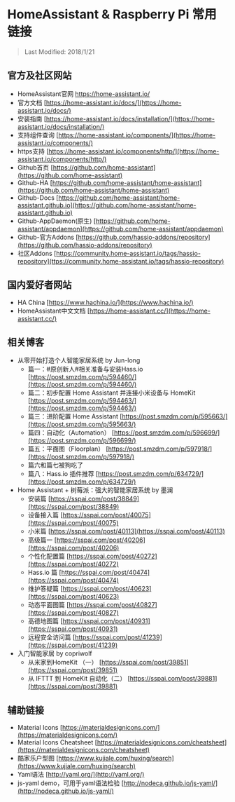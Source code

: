 # HomeAssistant & Raspberry Pi 常用链接

> Last Modified: 2018/1/21

## 官方及社区网站
- HomeAssistant官网 <https://home-assistant.io/>
- 官方文档 [https://home-assistant.io/docs/](https://home-assistant.io/docs/)
- 安装指南 [https://home-assistant.io/docs/installation/](https://home-assistant.io/docs/installation/)
- 支持组件查询 [https://home-assistant.io/components/](https://home-assistant.io/components/)
- https支持 [https://home-assistant.io/components/http/](https://home-assistant.io/components/http/)
- Github首页 [https://github.com/home-assistant](https://github.com/home-assistant)
- Github-HA [https://github.com/home-assistant/home-assistant](https://github.com/home-assistant/home-assistant)
- Github-Docs [https://github.com/home-assistant/home-assistant.github.io](https://github.com/home-assistant/home-assistant.github.io)
- Github-AppDaemon(原生) [https://github.com/home-assistant/appdaemon](https://github.com/home-assistant/appdaemon)
- Github-官方Addons [https://github.com/hassio-addons/repository](https://github.com/hassio-addons/repository)
- 社区Addons [https://community.home-assistant.io/tags/hassio-repository](ttps://community.home-assistant.io/tags/hassio-repository)

## 国内爱好者网站
- HA China [https://www.hachina.io/](https://www.hachina.io/)
- HomeAssistant中文文档 [https://home-assistant.cc/](https://home-assistant.cc/)

## 相关博客
- 从零开始打造个人智能家居系统 by Jun-long
	- 篇一：#原创新人#相关准备与安装Hass.io [https://post.smzdm.com/p/594460/](https://post.smzdm.com/p/594460/)
	- 篇二：初步配置 Home Assistant 并连接小米设备与 HomeKit [https://post.smzdm.com/p/594463/](https://post.smzdm.com/p/594463/)
	- 篇三：进阶配置 Home Assistant [https://post.smzdm.com/p/595663/](https://post.smzdm.com/p/595663/)
	- 篇四：自动化（Automation） [https://post.smzdm.com/p/596699/](https://post.smzdm.com/p/596699/)
	- 篇五：平面图（Floorplan） [https://post.smzdm.com/p/597918/](https://post.smzdm.com/p/597918/)
	- 篇六和篇七被狗吃了
	- 篇八：Hass.io 插件推荐 [https://post.smzdm.com/p/634729/](https://post.smzdm.com/p/634729/)
- Home Assistant + 树莓派：强大的智能家居系统 by 墨澜
	- 安装篇 [https://sspai.com/post/38849](https://sspai.com/post/38849)
	- 设备接入篇 [https://sspai.com/post/40075](https://sspai.com/post/40075)
	- 小米篇 [https://sspai.com/post/40113](https://sspai.com/post/40113)
	- 高级篇一 [https://sspai.com/post/40206](https://sspai.com/post/40206)
	- 个性化配置篇 [https://sspai.com/post/40272](https://sspai.com/post/40272)
	- Hass.io 篇 [https://sspai.com/post/40474](https://sspai.com/post/40474)
	- 维护答疑篇 [https://sspai.com/post/40623](https://sspai.com/post/40623)
	- 动态平面图篇 [https://sspai.com/post/40827](https://sspai.com/post/40827)
	- 高德地图篇 [https://sspai.com/post/40931](https://sspai.com/post/40931)
	- 远程安全访问篇 [https://sspai.com/post/41239](https://sspai.com/post/41239)
- 入门智能家居 by copriwolf
	- 从米家到HomeKit （一） [https://sspai.com/post/39851](https://sspai.com/post/39851)
	- 从 IFTTT 到 HomeKit 自动化（二） [https://sspai.com/post/39881](https://sspai.com/post/39881)

## 辅助链接
- Material Icons [https://materialdesignicons.com/](https://materialdesignicons.com/)
- Material Icons Cheatsheet [https://materialdesignicons.com/cheatsheet](https://materialdesignicons.com/cheatsheet)
- 酷家乐户型图 [https://www.kujiale.com/huxing/search](https://www.kujiale.com/huxing/search)
- Yaml语法 [http://yaml.org/](http://yaml.org/)
- js-yaml demo，可用于yaml语法检验 [http://nodeca.github.io/js-yaml/](http://nodeca.github.io/js-yaml/)
